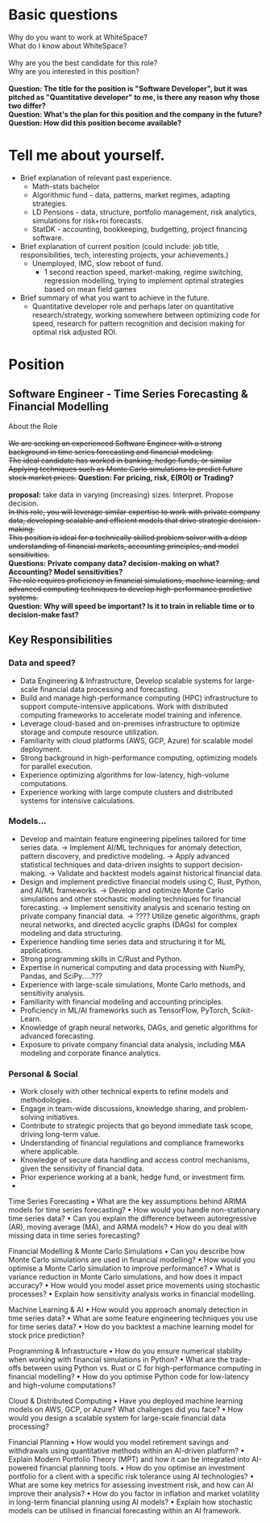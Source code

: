 # Basic questions
Why do you want to work at WhiteSpace?\
What do I know about WhiteSpace?
<br>
<br>
Why are you the best candidate for this role?\
Why are you interested in this position?
<br>
<br>
**Question: The title for the position is "Software Developer", but it was pitched as "Quantitative developer" to me, is there any reason why those two differ?**\
**Question: What's the plan for this position and the company in the future?**\
**Question: How did this position become available?**

# Tell me about yourself.
- Brief explanation of relevant past experience.
  - Math-stats bachelor
  - Algorithmic fund - data, patterns, market regimes, adapting strategies.
  - LD Pensions - data, structure, portfolio management, risk analytics, simulations for risk+roi forecasts.
  - StatDK - accounting, bookkeeping, budgetting, project financing software.
- Brief explanation of current position (could include: job title, responsibilities, tech, interesting projects, your achievements.)
  - Unemployed, IMC, slow reboot of fund.
    - 1 second reaction speed, market-making, regime switching, regression modelling, trying to implement optimal strategies based on mean field games
- Brief summary of what you want to achieve in the future.
  - Quantitative developer role and perhaps later on quantitative research/strategy, working somewhere between optimizing code for speed, research for pattern recognition and decision making for optimal risk adjusted ROI.


# Position

## Software Engineer - Time Series Forecasting & Financial Modelling 
About the Role  
<br>
~~We are seeking an experienced Software Engineer with a strong background in time series forecasting and financial modeling.~~\
~~The ideal candidate has worked in banking, hedge funds, or similar~~\
~~Applying techniques such as Monte Carlo simulations to predict future stock market prices.~~ **Question: For pricing, risk, E(ROI) or Trading?**\
<br>
**proposal:** take data in varying (increasing) sizes. Interpret. Propose decision.\
~~In this role, you will leverage similar expertise to work with private company data, developing scalable and efficient models that drive strategic decision-making.~~ \
~~This position is ideal for a technically skilled problem solver with a deep understanding of financial markets, accounting principles, and model sensitivities.~~\
**Questions: Private company data? decision-making on what? Accounting? Model sensitivities?**\
~~The role requires proficiency in financial simulations, machine learning, and advanced computing techniques to develop high-performance predictive systems.~~\
**Question: Why will speed be important? Is it to train in reliable time or to decision-make fast?**
<br>
## Key Responsibilities  

### Data and speed? 
- Data Engineering & Infrastructure, Develop scalable systems for large-scale financial data processing and forecasting. 
- Build and manage high-performance computing (HPC) infrastructure to support compute-intensive applications. Work with distributed computing frameworks to accelerate model training and inference.
- Leverage cloud-based and on-premises infrastructure to optimize storage and compute resource utilization.
- Familiarity with cloud platforms (AWS, GCP, Azure) for scalable model deployment.
- Strong background in high-performance computing, optimizing models for parallel execution.
- Experience optimizing algorithms for low-latency, high-volume computations.
- Experience working with large compute clusters and distributed systems for intensive calculations.



### Models...
- Develop and maintain feature engineering pipelines tailored for time series data. -> Implement AI/ML techniques for anomaly detection, pattern discovery, and predictive modeling. -> Apply advanced statistical techniques and data-driven insights to support decision-making. -> Validate and backtest models against historical financial data.   
- Design and implement predictive financial models using C, Rust, Python, and AI/ML frameworks. -> Develop and optimize Monte Carlo simulations and other stochastic modeling techniques for financial forecasting. -> Implement sensitivity analysis and scenario testing on private company financial data. -> ???? Utilize genetic algorithms, graph neural networks, and directed acyclic graphs (DAGs) for complex modeling and data structuring.
- Experience handling time series data and structuring it for ML applications.
- Strong programming skills in C/Rust and Python.
- Expertise in numerical computing and data processing with NumPy, Pandas, and SciPy.....???
- Experience with large-scale simulations, Monte Carlo methods, and sensitivity analysis.
- Familiarity with financial modeling and accounting principles.
- Proficiency in ML/AI frameworks such as TensorFlow, PyTorch, Scikit-Learn.
- Knowledge of graph neural networks, DAGs, and genetic algorithms for advanced forecasting.
- Exposure to private company financial data analysis, including M&A modeling and corporate finance analytics.

### Personal & Social
- Work closely with other technical experts to refine models and methodologies.
- Engage in team-wide discussions, knowledge sharing, and problem-solving initiatives.
- Contribute to strategic projects that go beyond immediate task scope, driving long-term value.
- Understanding of financial regulations and compliance frameworks where applicable.
- Knowledge of secure data handling and access control mechanisms, given the sensitivity of financial data.
- Prior experience working at a bank, hedge fund, or investment firm.
- 
 



Time Series Forecasting
•	What are the key assumptions behind ARIMA models for time series forecasting?
•	How would you handle non-stationary time series data?
•	Can you explain the difference between autoregressive (AR), moving average (MA), and ARMA models?
•	How do you deal with missing data in time series forecasting?
 
Financial Modelling & Monte Carlo Simulations
•	Can you describe how Monte Carlo simulations are used in financial modelling?
•	How would you optimise a Monte Carlo simulation to improve performance?
•	What is variance reduction in Monte Carlo simulations, and how does it impact accuracy?
•	How would you model asset price movements using stochastic processes?
•	Explain how sensitivity analysis works in financial modelling.
 
Machine Learning & AI
•	How would you approach anomaly detection in time series data?
•	What are some feature engineering techniques you use for time series data?
•	How do you backtest a machine learning model for stock price prediction?
 
Programming & Infrastructure
•	How do you ensure numerical stability when working with financial simulations in Python?
•	What are the trade-offs between using Python vs. Rust or C for high-performance computing in financial modelling?
•	How do you optimise Python code for low-latency and high-volume computations?
 
Cloud & Distributed Computing
•	Have you deployed machine learning models on AWS, GCP, or Azure? What challenges did you face?
•	How would you design a scalable system for large-scale financial data processing?

Financial Planning
•	How would you model retirement savings and withdrawals using quantitative methods within an AI-driven platform?
•	Explain Modern Portfolio Theory (MPT) and how it can be integrated into AI-powered financial planning tools.
•	How do you optimise an investment portfolio for a client with a specific risk tolerance using AI technologies?
•	What are some key metrics for assessing investment risk, and how can AI improve their analysis?
•	How do you factor in inflation and market volatility in long-term financial planning using AI models?
•	Explain how stochastic models can be utilised in financial forecasting within an AI framework.


